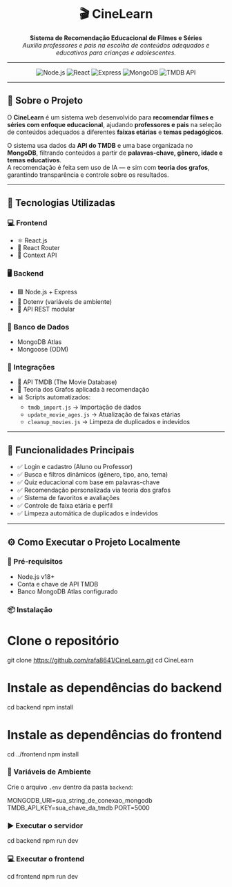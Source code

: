 <h1 align="center">🎬 CineLearn</h1>

<p align="center">
  <b>Sistema de Recomendação Educacional de Filmes e Séries</b><br>
  <i>Auxilia professores e pais na escolha de conteúdos adequados e educativos para crianças e adolescentes.</i>
</p>

---

<p align="center">
  <img src="https://img.shields.io/badge/Node.js-18+-green?logo=node.js" alt="Node.js" />
  <img src="https://img.shields.io/badge/React-18-blue?logo=react" alt="React" />
  <img src="https://img.shields.io/badge/Express.js-black?logo=express" alt="Express" />
  <img src="https://img.shields.io/badge/MongoDB-Atlas-green?logo=mongodb" alt="MongoDB" />
  <img src="https://img.shields.io/badge/TMDB-API-blue?logo=themoviedatabase" alt="TMDB API" />
</p>

---

## 📘 Sobre o Projeto

O **CineLearn** é um sistema web desenvolvido para **recomendar filmes e séries com enfoque educacional**, ajudando **professores e pais** na seleção de conteúdos adequados a diferentes **faixas etárias** e **temas pedagógicos**.

O sistema usa dados da **API do TMDB** e uma base organizada no **MongoDB**, filtrando conteúdos a partir de **palavras-chave, gênero, idade e temas educativos**.  
A recomendação é feita sem uso de IA — e sim com **teoria dos grafos**, garantindo transparência e controle sobre os resultados.

---

## 🚀 Tecnologias Utilizadas

### 💻 **Frontend**
- ⚛️ React.js  
- 🧭 React Router  
- 💾 Context API  

### 🖥️ **Backend**
- 🟩 Node.js + Express  
- 🔐 Dotenv (variáveis de ambiente)  
- 📡 API REST modular  

### 🍃 **Banco de Dados**
- MongoDB Atlas  
- Mongoose (ODM)

### 🔗 **Integrações**
- 🎥 API TMDB (The Movie Database)  
- 🔢 Teoria dos Grafos aplicada à recomendação  
- 📊 Scripts automatizados:  
  - `tmdb_import.js` → Importação de dados  
  - `update_movie_ages.js` → Atualização de faixas etárias  
  - `cleanup_movies.js` → Limpeza de duplicados e indevidos  

---

## 🧩 Funcionalidades Principais

- ✅ Login e cadastro (Aluno ou Professor)  
- ✅ Busca e filtros dinâmicos (gênero, tipo, ano, tema)  
- ✅ Quiz educacional com base em palavras-chave  
- ✅ Recomendação personalizada via teoria dos grafos  
- ✅ Sistema de favoritos e avaliações  
- ✅ Controle de faixa etária e perfil  
- ✅ Limpeza automática de duplicados e indevidos  

---

## ⚙️ Como Executar o Projeto Localmente

### 🔧 Pré-requisitos
- Node.js v18+  
- Conta e chave de API TMDB  
- Banco MongoDB Atlas configurado  

### 📦 Instalação

# Clone o repositório
git clone https://github.com/rafa8641/CineLearn.git
cd CineLearn

# Instale as dependências do backend
cd backend
npm install

# Instale as dependências do frontend
cd ../frontend
npm install

### 🧩 Variáveis de Ambiente
Crie o arquivo `.env` dentro da pasta `backend`:

MONGODB_URI=sua_string_de_conexao_mongodb
TMDB_API_KEY=sua_chave_da_tmdb
PORT=5000

### ▶️ Executar o servidor
cd backend
npm run dev

### 💻 Executar o frontend
cd frontend
npm run dev
